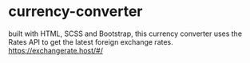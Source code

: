 # currency-converter
built with HTML, SCSS and Bootstrap, this currency converter uses the Rates API to get the latest foreign exchange rates.
https://exchangerate.host/#/
